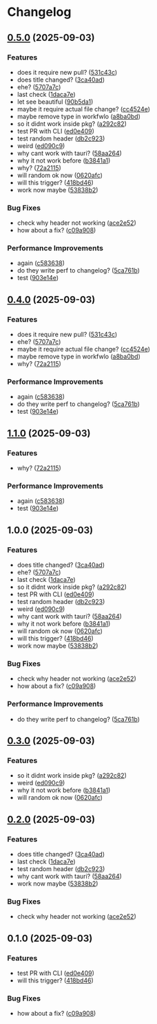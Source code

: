 # Changelog

## [0.5.0](https://github.com/PTPhongKMF/test-repo-github-action/compare/v0.4.0...v0.5.0) (2025-09-03)


### Features

* does it require new pull? ([531c43c](https://github.com/PTPhongKMF/test-repo-github-action/commit/531c43c69c8ec8741056f3acc61f8b264c0485bb))
* does title changed? ([3ca40ad](https://github.com/PTPhongKMF/test-repo-github-action/commit/3ca40ada022c56de1c95ee4ddb4f3bfab1d0437b))
* ehe? ([5707a7c](https://github.com/PTPhongKMF/test-repo-github-action/commit/5707a7c7caee22dee8e4a44c42d0c2934fc793a3))
* last check ([1daca7e](https://github.com/PTPhongKMF/test-repo-github-action/commit/1daca7ee1f19d966c93fce0718fb0aa7ce66c38b))
* let see beautiful ([90b5da1](https://github.com/PTPhongKMF/test-repo-github-action/commit/90b5da15be94549714a9c3a5852b160492710167))
* maybe it require actual file change? ([cc4524e](https://github.com/PTPhongKMF/test-repo-github-action/commit/cc4524e6a8ccf071bab42a97e49e21623d8e2784))
* maybe remove type in workfwlo ([a8ba0bd](https://github.com/PTPhongKMF/test-repo-github-action/commit/a8ba0bdb4c376e97b7b4b19bbada77d23b2b7605))
* so it didnt work inside pkg? ([a292c82](https://github.com/PTPhongKMF/test-repo-github-action/commit/a292c8266f2b759faeb7db11e0e463292de5f2a6))
* test PR with CLI ([ed0e409](https://github.com/PTPhongKMF/test-repo-github-action/commit/ed0e40927c97cf6743cb303f4b041f77779d45b5))
* test random header ([db2c923](https://github.com/PTPhongKMF/test-repo-github-action/commit/db2c9230462cb7b173321f274c1c8b9aaf6cdb91))
* weird ([ed090c9](https://github.com/PTPhongKMF/test-repo-github-action/commit/ed090c974cb4877ae35dea964a09734641bf7b99))
* why cant work with tauri? ([58aa264](https://github.com/PTPhongKMF/test-repo-github-action/commit/58aa2642ad94bc8762da6e90bf3a4ace536ee102))
* why it not work before ([b3841a1](https://github.com/PTPhongKMF/test-repo-github-action/commit/b3841a10e5fbe5879acc6859bf7626d3625cabe1))
* why? ([72a2115](https://github.com/PTPhongKMF/test-repo-github-action/commit/72a2115ba25c9ab477d6ea349676d92a45500bc0))
* will random ok now ([0620afc](https://github.com/PTPhongKMF/test-repo-github-action/commit/0620afc849233b880d8a9edb36aa5734d46bff52))
* will this trigger? ([418bd46](https://github.com/PTPhongKMF/test-repo-github-action/commit/418bd467c7791b56bd9b1e9490e32fd2ada5235c))
* work now maybe ([53838b2](https://github.com/PTPhongKMF/test-repo-github-action/commit/53838b210cc0ceb4d5b2ebb1dfeb1ff1e1407df9))


### Bug Fixes

* check why header not working ([ace2e52](https://github.com/PTPhongKMF/test-repo-github-action/commit/ace2e52e2b65f45f54b655e17cc66b7506cf910d))
* how about a fix? ([c09a908](https://github.com/PTPhongKMF/test-repo-github-action/commit/c09a908e23629bf7c48cda3c00845e0dfbce7b30))


### Performance Improvements

* again ([c583638](https://github.com/PTPhongKMF/test-repo-github-action/commit/c583638912acc45ebbb1c8af0ca1425a323f2af8))
* do they write perf to changelog? ([5ca761b](https://github.com/PTPhongKMF/test-repo-github-action/commit/5ca761bad3d6757c6bbd64c6f63ff9bfb14b2e30))
* test ([903e14e](https://github.com/PTPhongKMF/test-repo-github-action/commit/903e14e663e6f435de1f1b718f3be114de74e61e))

## [0.4.0](https://github.com/PTPhongKMF/test-repo-github-action/compare/aethereye-v0.3.0...aethereye-v0.4.0) (2025-09-03)


### Features

* does it require new pull? ([531c43c](https://github.com/PTPhongKMF/test-repo-github-action/commit/531c43c69c8ec8741056f3acc61f8b264c0485bb))
* ehe? ([5707a7c](https://github.com/PTPhongKMF/test-repo-github-action/commit/5707a7c7caee22dee8e4a44c42d0c2934fc793a3))
* maybe it require actual file change? ([cc4524e](https://github.com/PTPhongKMF/test-repo-github-action/commit/cc4524e6a8ccf071bab42a97e49e21623d8e2784))
* maybe remove type in workfwlo ([a8ba0bd](https://github.com/PTPhongKMF/test-repo-github-action/commit/a8ba0bdb4c376e97b7b4b19bbada77d23b2b7605))
* why? ([72a2115](https://github.com/PTPhongKMF/test-repo-github-action/commit/72a2115ba25c9ab477d6ea349676d92a45500bc0))


### Performance Improvements

* again ([c583638](https://github.com/PTPhongKMF/test-repo-github-action/commit/c583638912acc45ebbb1c8af0ca1425a323f2af8))
* do they write perf to changelog? ([5ca761b](https://github.com/PTPhongKMF/test-repo-github-action/commit/5ca761bad3d6757c6bbd64c6f63ff9bfb14b2e30))
* test ([903e14e](https://github.com/PTPhongKMF/test-repo-github-action/commit/903e14e663e6f435de1f1b718f3be114de74e61e))

## [1.1.0](https://github.com/PTPhongKMF/test-repo-github-action/compare/v1.0.0...v1.1.0) (2025-09-03)


### Features

* why? ([72a2115](https://github.com/PTPhongKMF/test-repo-github-action/commit/72a2115ba25c9ab477d6ea349676d92a45500bc0))


### Performance Improvements

* again ([c583638](https://github.com/PTPhongKMF/test-repo-github-action/commit/c583638912acc45ebbb1c8af0ca1425a323f2af8))
* test ([903e14e](https://github.com/PTPhongKMF/test-repo-github-action/commit/903e14e663e6f435de1f1b718f3be114de74e61e))

## 1.0.0 (2025-09-03)


### Features

* does title changed? ([3ca40ad](https://github.com/PTPhongKMF/test-repo-github-action/commit/3ca40ada022c56de1c95ee4ddb4f3bfab1d0437b))
* ehe? ([5707a7c](https://github.com/PTPhongKMF/test-repo-github-action/commit/5707a7c7caee22dee8e4a44c42d0c2934fc793a3))
* last check ([1daca7e](https://github.com/PTPhongKMF/test-repo-github-action/commit/1daca7ee1f19d966c93fce0718fb0aa7ce66c38b))
* so it didnt work inside pkg? ([a292c82](https://github.com/PTPhongKMF/test-repo-github-action/commit/a292c8266f2b759faeb7db11e0e463292de5f2a6))
* test PR with CLI ([ed0e409](https://github.com/PTPhongKMF/test-repo-github-action/commit/ed0e40927c97cf6743cb303f4b041f77779d45b5))
* test random header ([db2c923](https://github.com/PTPhongKMF/test-repo-github-action/commit/db2c9230462cb7b173321f274c1c8b9aaf6cdb91))
* weird ([ed090c9](https://github.com/PTPhongKMF/test-repo-github-action/commit/ed090c974cb4877ae35dea964a09734641bf7b99))
* why cant work with tauri? ([58aa264](https://github.com/PTPhongKMF/test-repo-github-action/commit/58aa2642ad94bc8762da6e90bf3a4ace536ee102))
* why it not work before ([b3841a1](https://github.com/PTPhongKMF/test-repo-github-action/commit/b3841a10e5fbe5879acc6859bf7626d3625cabe1))
* will random ok now ([0620afc](https://github.com/PTPhongKMF/test-repo-github-action/commit/0620afc849233b880d8a9edb36aa5734d46bff52))
* will this trigger? ([418bd46](https://github.com/PTPhongKMF/test-repo-github-action/commit/418bd467c7791b56bd9b1e9490e32fd2ada5235c))
* work now maybe ([53838b2](https://github.com/PTPhongKMF/test-repo-github-action/commit/53838b210cc0ceb4d5b2ebb1dfeb1ff1e1407df9))


### Bug Fixes

* check why header not working ([ace2e52](https://github.com/PTPhongKMF/test-repo-github-action/commit/ace2e52e2b65f45f54b655e17cc66b7506cf910d))
* how about a fix? ([c09a908](https://github.com/PTPhongKMF/test-repo-github-action/commit/c09a908e23629bf7c48cda3c00845e0dfbce7b30))


### Performance Improvements

* do they write perf to changelog? ([5ca761b](https://github.com/PTPhongKMF/test-repo-github-action/commit/5ca761bad3d6757c6bbd64c6f63ff9bfb14b2e30))

## [0.3.0](https://github.com/PTPhongKMF/test-repo-github-action/compare/aethereye-v0.2.0...aethereye-v0.3.0) (2025-09-03)


### Features

* so it didnt work inside pkg? ([a292c82](https://github.com/PTPhongKMF/test-repo-github-action/commit/a292c8266f2b759faeb7db11e0e463292de5f2a6))
* weird ([ed090c9](https://github.com/PTPhongKMF/test-repo-github-action/commit/ed090c974cb4877ae35dea964a09734641bf7b99))
* why it not work before ([b3841a1](https://github.com/PTPhongKMF/test-repo-github-action/commit/b3841a10e5fbe5879acc6859bf7626d3625cabe1))
* will random ok now ([0620afc](https://github.com/PTPhongKMF/test-repo-github-action/commit/0620afc849233b880d8a9edb36aa5734d46bff52))

## [0.2.0](https://github.com/PTPhongKMF/test-repo-github-action/compare/aethereye-v0.1.0...aethereye-v0.2.0) (2025-09-03)


### Features

* does title changed? ([3ca40ad](https://github.com/PTPhongKMF/test-repo-github-action/commit/3ca40ada022c56de1c95ee4ddb4f3bfab1d0437b))
* last check ([1daca7e](https://github.com/PTPhongKMF/test-repo-github-action/commit/1daca7ee1f19d966c93fce0718fb0aa7ce66c38b))
* test random header ([db2c923](https://github.com/PTPhongKMF/test-repo-github-action/commit/db2c9230462cb7b173321f274c1c8b9aaf6cdb91))
* why cant work with tauri? ([58aa264](https://github.com/PTPhongKMF/test-repo-github-action/commit/58aa2642ad94bc8762da6e90bf3a4ace536ee102))
* work now maybe ([53838b2](https://github.com/PTPhongKMF/test-repo-github-action/commit/53838b210cc0ceb4d5b2ebb1dfeb1ff1e1407df9))


### Bug Fixes

* check why header not working ([ace2e52](https://github.com/PTPhongKMF/test-repo-github-action/commit/ace2e52e2b65f45f54b655e17cc66b7506cf910d))

## 0.1.0 (2025-09-03)


### Features

* test PR with CLI ([ed0e409](https://github.com/PTPhongKMF/test-repo-github-action/commit/ed0e40927c97cf6743cb303f4b041f77779d45b5))
* will this trigger? ([418bd46](https://github.com/PTPhongKMF/test-repo-github-action/commit/418bd467c7791b56bd9b1e9490e32fd2ada5235c))


### Bug Fixes

* how about a fix? ([c09a908](https://github.com/PTPhongKMF/test-repo-github-action/commit/c09a908e23629bf7c48cda3c00845e0dfbce7b30))
